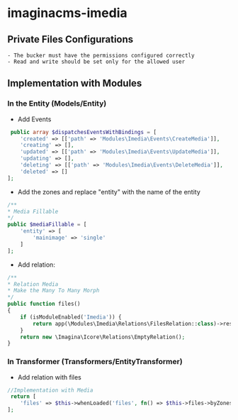 # imaginacms-imedia

## Private Files Configurations
    - The bucker must have the permissions configured correctly
    - Read and write should be set only for the allowed user


## Implementation with Modules

### In the Entity (Models/Entity)

- Add Events

```php
 public array $dispatchesEventsWithBindings = [
    'created' => [['path' => 'Modules\Imedia\Events\CreateMedia']],
    'creating' => [],
    'updated' => [['path' => 'Modules\Imedia\Events\UpdateMedia']],
    'updating' => [],
    'deleting' => [['path' => 'Modules\Imedia\Events\DeleteMedia']],
    'deleted' => []
];
```

- Add the zones and replace "entity" with the name of the entity

```php
/**
* Media Fillable
*/
public $mediaFillable = [
    'entity' => [
        'mainimage' => 'single'
    ]
];
```

- Add relation:

```php
/**
* Relation Media
* Make the Many To Many Morph
*/
public function files()
{
    if (isModuleEnabled('Imedia')) {
        return app(\Modules\Imedia\Relations\FilesRelation::class)->resolve($this);
    }
    return new \Imagina\Icore\Relations\EmptyRelation();
}
```

### In Transformer  (Transformers/EntityTransformer)

- Add relation with files

``` php
//Implementation with Media
 return [
    'files' => $this->whenLoaded('files', fn() => $this->files->byZones($this->mediaFillable, $this)),
];
```
